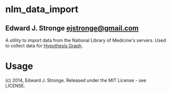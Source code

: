
# nlm_data_import

## Edward J. Stronge <ejstronge@gmail.com>

A utility to import data from the National Library of Medicine's servers.
Used to collect data for [Hypothesis Graph](https://github.com/ejstronge/hypothesis_graph).


# Usage


(c) 2014, Edward J. Stronge. Released under the MIT License - see LICENSE.
